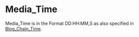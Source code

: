 # Media_Time

Media_Time is in the Format DD:HH:MM,S as also specified in [Blog_Chain_Time](1000001.md).

